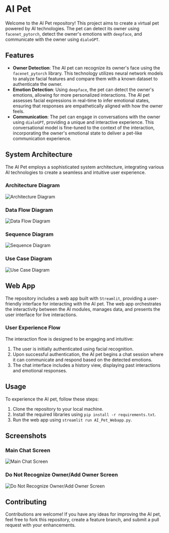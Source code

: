 # AI Pet

Welcome to the AI Pet repository! This project aims to create a virtual pet powered by AI technologies. The pet can detect its owner using `facenet_pytorch`, detect the owner's emotions with `deepface`, and communicate with the owner using `dialoGPT`.

## Features

- **Owner Detection**: The AI pet can recognize its owner's face using the `facenet_pytorch` library. This technology utilizes neural network models to analyze facial features and compare them with a known dataset to authenticate the owner.
- **Emotion Detection**: Using `deepface`, the pet can detect the owner's emotions, allowing for more personalized interactions. The AI pet assesses facial expressions in real-time to infer emotional states, ensuring that responses are empathetically aligned with how the owner feels.
- **Communication**: The pet can engage in conversations with the owner using `dialoGPT`, providing a unique and interactive experience. This conversational model is fine-tuned to the context of the interaction, incorporating the owner's emotional state to deliver a pet-like communication experience.

## System Architecture

The AI Pet employs a sophisticated system architecture, integrating various AI technologies to create a seamless and intuitive user experience.

### Architecture Diagram
![Architecture Diagram](Diagrams/architechture-diagram.png)

### Data Flow Diagram
![Data Flow Diagram](Diagrams/DataFlow-Diagram.png)

### Sequence Diagram
![Sequence Diagram](Diagrams/sequence-diagram.png)

### Use Case Diagram
![Use Case Diagram](Diagrams/use-case-diagram.png)

## Web App

The repository includes a web app built with `Streamlit`, providing a user-friendly interface for interacting with the AI pet. The web app orchestrates the interactivity between the AI modules, manages data, and presents the user interface for live interactions.

### User Experience Flow

The interaction flow is designed to be engaging and intuitive:
1. The user is initially authenticated using facial recognition.
2. Upon successful authentication, the AI pet begins a chat session where it can communicate and respond based on the detected emotions.
3. The chat interface includes a history view, displaying past interactions and emotional responses.

## Usage

To experience the AI pet, follow these steps:

1. Clone the repository to your local machine.
2. Install the required libraries using `pip install -r requirements.txt`.
3. Run the web app using `streamlit run AI_Pet_Webapp.py`.

## Screenshots

### Main Chat Screen
![Main Chat Screen](Screenshot1.png)

### Do Not Recognize Owner/Add Owner Screen
![Do Not Recognize Owner/Add Owner Screen](Screenshot2.png)

## Contributing

Contributions are welcome! If you have any ideas for improving the AI pet, feel free to fork this repository, create a feature branch, and submit a pull request with your enhancements.
